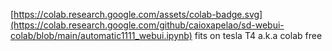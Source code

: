 [https://colab.research.google.com/assets/colab-badge.svg](https://colab.research.google.com/github/caioxapelao/sd-webui-colab/blob/main/automatic1111_webui.ipynb)
fits on tesla T4 a.k.a colab free

